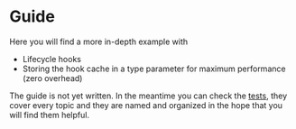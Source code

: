 # Guide

Here you will find a more in-depth example with

- Lifecycle hooks
- Storing the hook cache in a type parameter for maximum performance (zero overhead)

The guide is not yet written. In the meantime you can check the [tests](https://github.com/tisztamo/Plugins.jl/blob/master/test/runtests.jl), they cover every topic and they are named and organized in the hope that you will find them helpful.